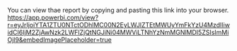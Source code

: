 You can view thae report by copying and pasting this link into your browser.
https://app.powerbi.com/view?r=eyJrIjoiYTA1ZTU0NTctODhlMC00N2EyLWJlZTEtMWUyYmFkYzU4MzdlIiwidCI6IjM2ZjAwNzk2LWFlZjQtNGJiNi04MWViLTNhYzNmMGNlMDI5ZSIsImMiOjl9&embedImagePlaceholder=true
